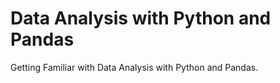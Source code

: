 # Data Analysis with Python and Pandas
Getting Familiar with Data Analysis with Python and Pandas. 
